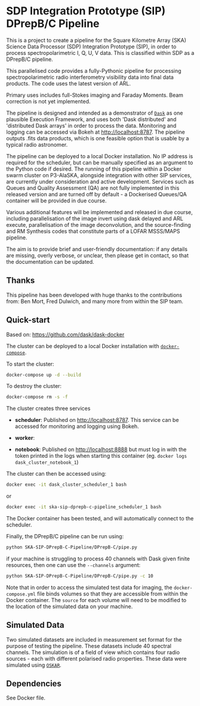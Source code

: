 SDP Integration Prototype (SIP) DPrepB/C Pipeline
========================================

This is a project to create a pipeline for the Square Kilometre Array (SKA) Science Data Processor (SDP) Integration Prototype (SIP), in order to process spectropolarimetric I, Q, U, V data. This is classified within SDP as a DPrepB/C pipeline.

This parallelised code provides a fully-Pythonic pipeline for processing spectropolarimetric radio interferometry visibility data into final data products. The code uses the latest version of ARL.

Primary uses includes full-Stokes imaging and Faraday Moments. Beam correction is not yet implemented.

The pipeline is designed and intended as a demonstrator of [`Dask`](https://dask.pydata.org/en/latest/) as one plausible Execution Framework, and uses both 'Dask distributed' and 'distributed Dask arrays' in order to process the data. Monitoring and logging can be accessed via Bokeh at <http://localhost:8787>. The pipeline outputs .fits data products, which is one feasible option that is usable by a typical radio astronomer.

The pipeline can be deployed to a local Docker installation. No IP address is required for the scheduler, but can be manually specified as an argument to the Python code if desired. The running of this pipeline within a Docker swarm cluster on P3-AlaSKA, alongside integration with other SIP services, are currently under consideration and active development. Services such as Queues and Quality Assessment (QA) are not fully implemented in this released version and are turned off by default - a Dockerised Queues/QA container will be provided in due course.

Various additional features will be implemented and released in due course, including parallelisation of the image invert using dask delayed and ARL execute, parallelisation of the image deconvolution, and the source-finding and RM Synthesis codes that constitute parts of a LOFAR MSSS/MAPS pipeline.

The aim is to provide brief and user-friendly documentation: if any details are missing, overly verbose, or unclear, then please get in contact, so that the documentation can be updated.


## Thanks
This pipeline has been developed with huge thanks to the contributions from: Ben Mort, Fred Dulwich, and many more from within the SIP team.


## Quick-start
Based on: <https://github.com/dask/dask-docker>

The cluster can be deployed to a local Docker installation with [`docker-compose`](https://docs.docker.com/compose/overview/).

To start the cluster:

```bash
docker-compose up -d --build
```

To destroy the cluster:

```bash
docker-compose rm -s -f
```

The cluster creates three services

-   **scheduler**: Published on <http://localhost:8787>. This service can be accessed for monitoring and logging using Bokeh.

-   **worker**:

-   **notebook**: Published on <http://localhost:8888> but must log in with the
token printed in the logs when starting this container
(eg. `docker logs dask_cluster_notebook_1`)

The cluster can then be accessed using:
```bash
docker exec -it dask_cluster_scheduler_1 bash
```
or
```bash
docker exec -it ska-sip-dprepb-c-pipeline_scheduler_1 bash
```

The Docker container has been tested, and will automatically connect to the scheduler.

Finally, the DPrepB/C pipeline can be run using:
```bash
python SKA-SIP-DPrepB-C-Pipeline/DPrepB-C/pipe.py
```
if your machine is struggling to process 40 channels with Dask given finite resources, then one can use the ```--channels``` argument:
```bash
python SKA-SIP-DPrepB-C-Pipeline/DPrepB-C/pipe.py -c 10
```

Note that in order to access the simulated test data for imaging, the `docker-compose.yml` file binds volumes so that they are accessible from within the Docker container. The `source` for each volume will need to be modified to the location of the simulated data on your machine.


## Simulated Data
Two simulated datasets are included in measurement set format for the purpose of testing the pipeline. These datasets include 40 spectral channels. The simulation is of a field of view which contains four radio sources - each with different polarised radio properties. These data were simulated using [`OSKAR`](https://github.com/OxfordSKA/OSKAR).


## Dependencies

See Docker file.
